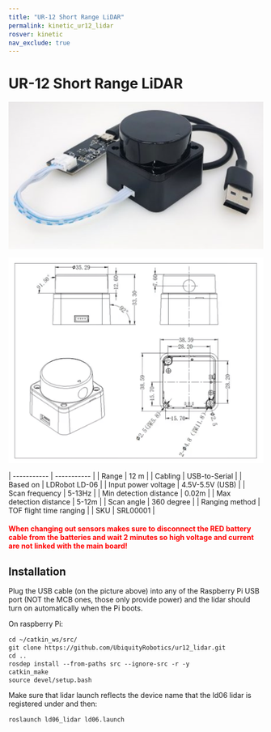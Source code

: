 ```yaml
---
title: "UR-12 Short Range LiDAR"
permalink: kinetic_ur12_lidar
rosver: kinetic
nav_exclude: true
--- 
```


# UR-12 Short Range LiDAR

![Magni lidar connection](../../../assets/camera_sensor/ld06.png)

![Schematic](../../../assets/camera_sensor/short-lidar.png)

| ----------- | ----------- |
| Range      | 12 m       |
| Cabling   | USB-to-Serial        |
| Based on  | LDRobot LD-06        |
| Input power voltage      | 4.5V-5.5V (USB)       |
| Scan frequency      | 5-13Hz      |
| Min detection distance | 0.02m |
| Max detection distance | 5-12m  |
| Scan angle | 360 degree |
| Ranging method | TOF flight time ranging |
| SKU | SRL00001 |

<H4 style="color:red">When changing out sensors makes sure to disconnect the RED battery cable from the batteries and wait 2 minutes so high voltage and current are not linked with the main board!</H4>

## Installation

Plug the USB cable (on the picture above) into any of the Raspberry Pi USB port (NOT the MCB ones, those only provide power) and the lidar should turn on automatically when the Pi boots. 

On raspberry Pi:

    cd ~/catkin_ws/src/
    git clone https://github.com/UbiquityRobotics/ur12_lidar.git
    cd ..
    rosdep install --from-paths src --ignore-src -r -y
    catkin_make
    source devel/setup.bash 
    
Make sure that lidar launch reflects the device name that the ld06 lidar is registered under and then:
    
    roslaunch ld06_lidar ld06.launch
